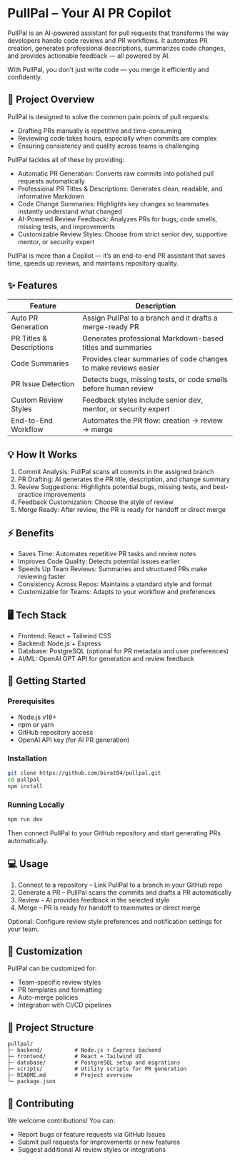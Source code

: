 
# PullPal – Your AI PR Copilot

PullPal is an AI-powered assistant for pull requests that transforms the way developers handle code reviews and PR workflows. It automates PR creation, generates professional descriptions, summarizes code changes, and provides actionable feedback — all powered by AI.

With PullPal, you don’t just write code — you merge it efficiently and confidently.

## 📌 Project Overview

PullPal is designed to solve the common pain points of pull requests:

- Drafting PRs manually is repetitive and time-consuming
- Reviewing code takes hours, especially when commits are complex
- Ensuring consistency and quality across teams is challenging

PullPal tackles all of these by providing:

- Automatic PR Generation: Converts raw commits into polished pull requests automatically
- Professional PR Titles & Descriptions: Generates clean, readable, and informative Markdown
- Code Change Summaries: Highlights key changes so teammates instantly understand what changed
- AI-Powered Review Feedback: Analyzes PRs for bugs, code smells, missing tests, and improvements
- Customizable Review Styles: Choose from strict senior dev, supportive mentor, or security expert

PullPal is more than a Copilot — it’s an end-to-end PR assistant that saves time, speeds up reviews, and maintains repository quality.

## ✨ Features

| Feature | Description |
|---|---|
| Auto PR Generation | Assign PullPal to a branch and it drafts a merge-ready PR |
| PR Titles & Descriptions | Generates professional Markdown-based titles and summaries |
| Code Summaries | Provides clear summaries of code changes to make reviews easier |
| PR Issue Detection | Detects bugs, missing tests, or code smells before human review |
| Custom Review Styles | Feedback styles include senior dev, mentor, or security expert |
| End-to-End Workflow | Automates the PR flow: creation → review → merge |

## 💡 How It Works

1. Commit Analysis: PullPal scans all commits in the assigned branch
2. PR Drafting: AI generates the PR title, description, and change summary
3. Review Suggestions: Highlights potential bugs, missing tests, and best-practice improvements
4. Feedback Customization: Choose the style of review
5. Merge Ready: After review, the PR is ready for handoff or direct merge

## ⚡ Benefits

- Saves Time: Automates repetitive PR tasks and review notes
- Improves Code Quality: Detects potential issues earlier
- Speeds Up Team Reviews: Summaries and structured PRs make reviewing faster
- Consistency Across Repos: Maintains a standard style and format
- Customizable for Teams: Adapts to your workflow and preferences

## 🖥️ Tech Stack

- Frontend: React + Tailwind CSS
- Backend: Node.js + Express
- Database: PostgreSQL (optional for PR metadata and user preferences)
- AI/ML: OpenAI GPT API for generation and review feedback

## 🚀 Getting Started

### Prerequisites

- Node.js v18+
- npm or yarn
- GitHub repository access
- OpenAI API key (for AI PR generation)

### Installation

```bash
git clone https://github.com/birat04/pullpal.git
cd pullpal
npm install
```

### Running Locally

```bash
npm run dev
```

Then connect PullPal to your GitHub repository and start generating PRs automatically.

## 💻 Usage

1. Connect to a repository – Link PullPal to a branch in your GitHub repo
2. Generate a PR – PullPal scans the commits and drafts a PR automatically
3. Review – AI provides feedback in the selected style
4. Merge – PR is ready for handoff to teammates or direct merge

Optional: Configure review style preferences and notification settings for your team.

## 🔧 Customization

PullPal can be customized for:

- Team-specific review styles
- PR templates and formatting
- Auto-merge policies
- Integration with CI/CD pipelines

## 📂 Project Structure

```text
pullpal/
├─ backend/          # Node.js + Express backend
├─ frontend/         # React + Tailwind UI
├─ database/         # PostgreSQL setup and migrations
├─ scripts/          # Utility scripts for PR generation
├─ README.md         # Project overview
└─ package.json
```

## 🤝 Contributing

We welcome contributions! You can:

- Report bugs or feature requests via GitHub Issues
- Submit pull requests for improvements or new features
- Suggest additional AI review styles or integrations

